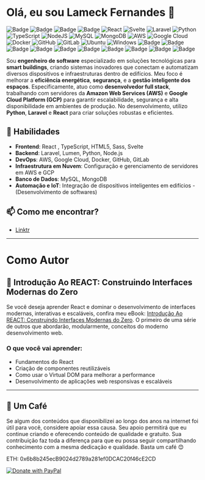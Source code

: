 # Olá, eu sou Lameck Fernandes 👋
![Badge](https://img.shields.io/badge/LA-meck-%5a03fc?style=for-the-badge&logo=freelancer)
![Badge](https://img.shields.io/badge/Content-Creator-%23007bff?style=for-the-badge&logo=creativecommons)
![Badge](https://img.shields.io/badge/Teacher-.-%23007bff?style=for-the-badge&logo=actigraph)
![Badge](https://img.shields.io/badge/Prompt-AI-%23007bff?style=for-the-badge&logo=proteus)
![React](https://img.shields.io/badge/react-%2320232a.svg?style=for-the-badge&logo=react&logoColor=%2361DAFB)
![Svelte](https://img.shields.io/badge/svelte-%23f1413d.svg?style=for-the-badge&logo=svelte&logoColor=white)
![Laravel](https://img.shields.io/badge/laravel-%23FF2D20.svg?style=for-the-badge&logo=laravel&logoColor=white)
![Python](https://img.shields.io/badge/python-3670A0?style=for-the-badge&logo=python&logoColor=ffdd54)
![TypeScript](https://img.shields.io/badge/typescript-%23007ACC.svg?style=for-the-badge&logo=typescript&logoColor=white)
![NodeJS](https://img.shields.io/badge/node.js-6DA55F?style=for-the-badge&logo=node.js&logoColor=white)
![MySQL](https://img.shields.io/badge/mysql-4479A1.svg?style=for-the-badge&logo=mysql&logoColor=white)
![MongoDB](https://img.shields.io/badge/MongoDB-%234ea94b.svg?style=for-the-badge&logo=mongodb&logoColor=white)
![AWS](https://img.shields.io/badge/AWS-%23FF9900.svg?style=for-the-badge&logo=amazon-aws&logoColor=white)
![Google Cloud](https://img.shields.io/badge/GoogleCloud-%234285F4.svg?style=for-the-badge&logo=google-cloud&logoColor=white)
![Docker](https://img.shields.io/badge/docker-%230db7ed.svg?style=for-the-badge&logo=docker&logoColor=white)
![GitHub](https://img.shields.io/badge/github-%23121011.svg?style=for-the-badge&logo=github&logoColor=white)
![GitLab](https://img.shields.io/badge/gitlab-%23181717.svg?style=for-the-badge&logo=gitlab&logoColor=white)
![Ubuntu](https://img.shields.io/badge/Ubuntu-E95420?style=for-the-badge&logo=ubuntu&logoColor=white)
![Windows](https://img.shields.io/badge/Windows-0078D6?style=for-the-badge&logo=windows&logoColor=white)
![Badge](https://img.shields.io/badge/Computer-Forense-%23007bff?style=for-the-badge&logo=photobucket)
![Badge](https://img.shields.io/badge/Computer-Sciense-%23007bff?style=for-the-badge&logo=internetcomputer)
![Badge](https://img.shields.io/badge/Judicial%20Expert-Computer%20Sciense-%23007bff?style=for-the-badge&logo=aeroflot)
![Badge](https://img.shields.io/badge/Pentaster-%237159c1?style=for-the-badge&logo=paperlessngx)
![Badge](https://img.shields.io/badge/Web-Design-%237159c1?style=for-the-badge&logo=adobeacrobatreader)
![Badge](https://img.shields.io/badge/Musician-%237159c1?style=for-the-badge&logo=applemusic)
![Badge](https://img.shields.io/badge/Music-Producer-%237159c1?style=for-the-badge&logo=musescore)
![Badge](https://img.shields.io/badge/Music-Composer-%ff0ssdfc1?style=for-the-badge&logo=composer)
![Badge](https://img.shields.io/badge/Ghost-Producer-%ff0ssdfc1?style=for-the-badge&logo=composer)
![Badge](https://img.shields.io/badge/Web-Pentaster-%237159c1?style=for-the-badge&logo=avira)

Sou **engenheiro de software** especializado em soluções tecnológicas para **smart buildings**, criando sistemas inovadores que conectam e automatizam diversos dispositivos e infraestruturas dentro de edifícios. Meu foco é melhorar a **eficiência energética**, **segurança**, e a **gestão inteligente dos espaços**.
Especificamente, atuo como **desenvolvedor full stack**, trabalhando com servidores da **Amazon Web Services (AWS)** e **Google Cloud Platform (GCP)** para garantir escalabilidade, segurança e alta disponibilidade em ambientes de produção. No desenvolvimento, utilizo **Python**, **Laravel** e **React** para criar soluções robustas e eficientes.

## 🚀 Habilidades
- **Frontend**: React , TypeScript, HTML5, Sass, Svelte
- **Backend**: Laravel, Lumen, Python, Node.js
- **DevOps**: AWS, Google Cloud, Docker, GitHub, GitLab
- **Infraestrutura em Nuvem**: Configuração e gerenciamento de servidores em AWS e GCP
- **Banco de Dados**: MySQL, MongoDB
- **Automação e IoT**: Integração de dispositivos inteligentes em edifícios - (Desenvolvimento de softwares)

## 📫 Como me encontrar?
- [Linktr](https://linktr.ee/lameckfernandes)

---
# Como Autor

## 📘 **Introdução Ao REACT: Construindo Interfaces Modernas do Zero**
Se você deseja aprender React e dominar o desenvolvimento de interfaces modernas, interativas e escaláveis, confira meu eBook: [Introdução Ao REACT: Construindo Interfaces Modernas do Zero](https://www.amazon.com.br/Introdu%C3%A7%C3%A3o-Ao-REACT-Construindo-Interfaces-ebook/dp/B0DMTMYF1F/ref=sr_1_1?dib=eyJ2IjoiMSJ9.1XZ6uN8x7kgZhCnwqKKB_A.lhCh93Zo67kpiDvu2YPoI657Xi_taw5lFNSxPxfLoZk&dib_tag=se&qid=1731492465&refinements=p_27%3ALAMECK+FERNANDES&s=digital-text&sr=1-1&text=LAMECK+FERNANDES). O primeiro de uma série de outros que abordarão, modularmente, conceitos do moderno desenvolvimento web.

### O que você vai aprender:
- Fundamentos do React
- Criação de componentes reutilizáveis
- Como usar o Virtual DOM para melhorar a performance
- Desenvolvimento de aplicações web responsivas e escaláveis

---

## 🚀 Um Café

Se algum dos conteúdos que disponibilizei ao longo dos anos na internet foi útil para você, considere apoiar essa causa. Seu apoio permitirá que eu continue criando e oferecendo conteúdo de qualidade e gratuito. Sua contribuição faz toda a diferença para que eu possa seguir compartilhando conhecimento com a mesma dedicação e qualidade. Basta um café 😊

ETH: 0x6b8b245ecB9024d2789a281ef0DCAC20f46cE2CD

<a href="https://www.paypal.com/donate/?hosted_button_id=TU5PDUQBT7E8Y" target="_blank">
  <img src="https://www.paypalobjects.com/en_US/i/btn/btn_donateCC_LG.gif" alt="Donate with PayPal" />
</a>
